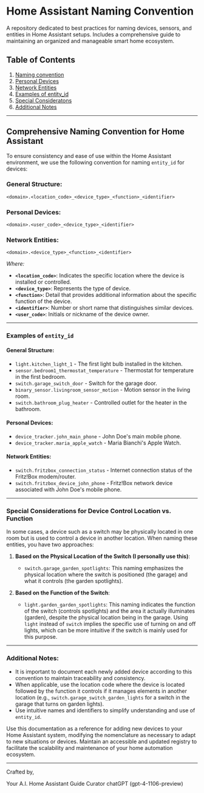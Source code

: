 # Home Assistant Naming Convention
A repository dedicated to best practices for naming devices, sensors, and entities in Home Assistant setups. Includes a comprehensive guide to maintaining an organized and manageable smart home ecosystem.

## Table of Contents
1. [Naming convention](#comprehensive-naming-convention-for-home-assistant)
2. [Personal Devices](#personal-devices)
3. [Network Entities](#network-entities)
4. [Examples of entity_id](#examples-of-entity_id)
5. [Special Consideratons](#special-considerations-for-device-control-location-vs-function)
6. [Additional Notes](#additional-notes)

---

## Comprehensive Naming Convention for Home Assistant

To ensure consistency and ease of use within the Home Assistant environment, we use the following convention for naming `entity_id` for devices:

### General Structure:
```
<domain>.<location_code>_<device_type>_<function>_<identifier>
```

### Personal Devices:
```
<domain>.<user_code>_<device_type>_<identifier>
```

### Network Entities:
```
<domain>.<device_type>_<function>_<identifier>
```

_Where:_

- **`<location_code>`**: Indicates the specific location where the device is installed or controlled.
- **`<device_type>`**: Represents the type of device.
- **`<function>`**: Detail that provides additional information about the specific function of the device.
- **`<identifier>`**: Number or short name that distinguishes similar devices.
- **`<user_code>`**: Initials or nickname of the device owner.

---

### Examples of `entity_id`

#### General Structure:
- `light.kitchen_light_1` - The first light bulb installed in the kitchen.
- `sensor.bedroom1_thermostat_temperature` - Thermostat for temperature in the first bedroom.
- `switch.garage_switch_door` - Switch for the garage door.
- `binary_sensor.livingroom_sensor_motion` - Motion sensor in the living room.
- `switch.bathroom_plug_heater` - Controlled outlet for the heater in the bathroom.

#### Personal Devices:

- `device_tracker.john_main_phone` - John Doe's main mobile phone.
- `device_tracker.maria_apple_watch` - Maria Bianchi's Apple Watch.

#### Network Entities:

- `switch.fritzbox_connection_status` - Internet connection status of the Fritz!Box modem/router.
- `switch.fritzbox_device_john_phone` - Fritz!Box network device associated with John Doe's mobile phone.

---

### Special Considerations for Device Control Location vs. Function

In some cases, a device such as a switch may be physically located in one room but is used to control a device in another location. When naming these entities, you have two approaches:

1. **Based on the Physical Location of the Switch (I personally use this)**:
   - `switch.garage_garden_spotlights`:
     This naming emphasizes the physical location where the switch is positioned (the garage) and what it controls (the garden spotlights).
   

2. **Based on the Function of the Switch**:
   - `light.garden_garden_spotlights`:
     This naming indicates the function of the switch (controls spotlights) and the area it actually illuminates (garden), despite the physical location being in the garage. Using `light` instead of `switch` implies the specific use of turning on and off lights, which can be more intuitive if the switch is mainly used for this purpose.

---

### Additional Notes:

- It is important to document each newly added device according to this convention to maintain traceability and consistency.
- When applicable, use the location code where the device is located followed by the function it controls if it manages elements in another location (e.g., `switch.garage_switch_garden_lights` for a switch in the garage that turns on garden lights).
- Use intuitive names and identifiers to simplify understanding and use of `entity_id`.

Use this documentation as a reference for adding new devices to your Home Assistant system, modifying the nomenclature as necessary to adapt to new situations or devices. Maintain an accessible and updated registry to facilitate the scalability and maintenance of your home automation ecosystem.

---

Crafted by,

Your A.I. Home Assistant Guide Curator chatGPT (gpt-4-1106-preview)
